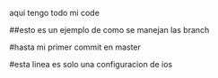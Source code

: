 aqui tengo todo mi code

##esto es un ejemplo de como se manejan las branch

#hasta mi primer commit en master

#esta linea es solo una configuracion de ios
